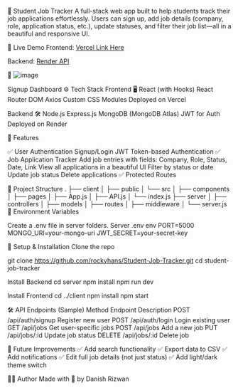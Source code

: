 📘 Student Job Tracker
A full-stack web app built to help students track their job applications effortlessly. Users can sign up, add job details (company, role, application status, etc.), update statuses, and filter their job list—all in a beautiful and responsive UI.

🚀 Live Demo
Frontend: [Vercel Link Here](https://student-job-tracker-virid.vercel.app/)

Backend: [Render API](https://intern-backend-friw.onrender.com)

📸 ![image](https://github.com/user-attachments/assets/f9124960-2dab-40f3-b6c2-0e5f19879fb6)

Signup	Dashboard
⚙️ Tech Stack
Frontend 🖥️
React (with Hooks)
React Router DOM
Axios
Custom CSS Modules
Deployed on Vercel

Backend 🛠️
Node.js
Express.js
MongoDB (MongoDB Atlas)
JWT for Auth
Deployed on Render

🧠 Features

✅ User Authentication
   Signup/Login
JWT Token-based Authentication
✅ Job Application Tracker
    Add job entries with fields: Company, Role, Status, Date, Link
View all applications in a beautiful UI
Filter by status or date
Update job status
Delete applications
✅ Protected Routes

📁 Project Structure
.
├── client
│   ├── public
│   └── src
│       ├── components
│       ├── pages
│       ├── App.js
│       ├── API.js
│       └── index.js
├── server
│   ├── controllers
│   ├── models
│   ├── routes
│   ├── middleware
│   └── server.js
🔐 Environment Variables

Create a .env file in server folders.
Server .env
env
PORT=5000
MONGO_URI=your-mongo-uri
JWT_SECRET=your-secret-key

🧪 Setup & Installation
Clone the repo

git clone https://github.com/rockyhans/Student-Job-Tracker.git
cd student-job-tracker

Install Backend
cd server
npm install
npm run dev

Install Frontend
cd ../client
npm install
npm start

🛠️ API Endpoints (Sample)
Method	Endpoint	Description
POST	/api/auth/signup	Register new user
POST	/api/auth/login	Login existing user
GET	/api/jobs	Get user-specific jobs
POST	/api/jobs	Add a new job
PUT	/api/jobs/:id	Update job status
DELETE	/api/jobs/:id	Delete job

🧠 Future Improvements
✅ Add search functionality
✅ Export data to CSV
✅ Add notifications
✅ Edit full job details (not just status)
✅ Add light/dark theme switch

👨‍💻 Author
Made with 💖 by Danish Rizwan

